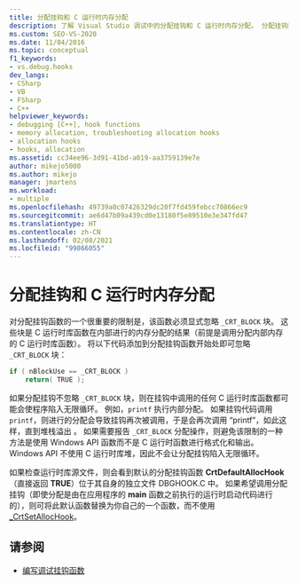 ```yaml
---
title: 分配挂钩和 C 运行时内存分配
description: 了解 Visual Studio 调试中的分配挂钩和 C 运行时内存分配。 分配挂钩函数必须显式忽略 _CRT_BLOCK 块。
ms.custom: SEO-VS-2020
ms.date: 11/04/2016
ms.topic: conceptual
f1_keywords:
- vs.debug.hooks
dev_langs:
- CSharp
- VB
- FSharp
- C++
helpviewer_keywords:
- debugging [C++], hook functions
- memory allocation, troubleshooting allocation hooks
- allocation hooks
- hooks, allocation
ms.assetid: cc34ee96-3d91-41bd-a019-aa3759139e7e
author: mikejo5000
ms.author: mikejo
manager: jmartens
ms.workload:
- multiple
ms.openlocfilehash: 49739a0c07426329dc20f7fd459febcc70866ec9
ms.sourcegitcommit: ae6d47b09a439cd0e13180f5e89510e3e347fd47
ms.translationtype: HT
ms.contentlocale: zh-CN
ms.lasthandoff: 02/08/2021
ms.locfileid: "99866055"
---
```

# <a name="allocation-hooks-and-c-run-time-memory-allocations"></a>分配挂钩和 C 运行时内存分配
对分配挂钩函数的一个很重要的限制是，该函数必须显式忽略 `_CRT_BLOCK` 块。 这些块是 C 运行时库函数在内部进行的内存分配的结果（前提是调用分配内部内存的 C 运行时库函数）。 将以下代码添加到分配挂钩函数开始处即可忽略 `_CRT_BLOCK` 块：

```cpp
if ( nBlockUse == _CRT_BLOCK )
    return( TRUE );
```

如果分配挂钩不忽略 `_CRT_BLOCK` 块，则在挂钩中调用的任何 C 运行时库函数都可能会使程序陷入无限循环。 例如，`printf` 执行内部分配。 如果挂钩代码调用 `printf`，则进行的分配会导致挂钩再次被调用，于是会再次调用 “printf”，如此这样，直到堆栈溢出  。 如果需要报告 `_CRT_BLOCK` 分配操作，则避免该限制的一种方法是使用 Windows API 函数而不是 C 运行时函数进行格式化和输出。 Windows API 不使用 C 运行时库堆，因此不会让分配挂钩陷入无限循环。

如果检查运行时库源文件，则会看到默认的分配挂钩函数 **CrtDefaultAllocHook**（直接返回 **TRUE**）位于其自身的独立文件 DBGHOOK.C 中。 如果希望调用分配挂钩（即使分配是由在应用程序的 **main** 函数之前执行的运行时启动代码进行的），则可将此默认函数替换为你自己的一个函数，而不使用 [_CrtSetAllocHook](/cpp/c-runtime-library/reference/crtsetallochook)。

## <a name="see-also"></a>请参阅
- [编写调试挂钩函数](../debugger/debug-hook-function-writing.md)
